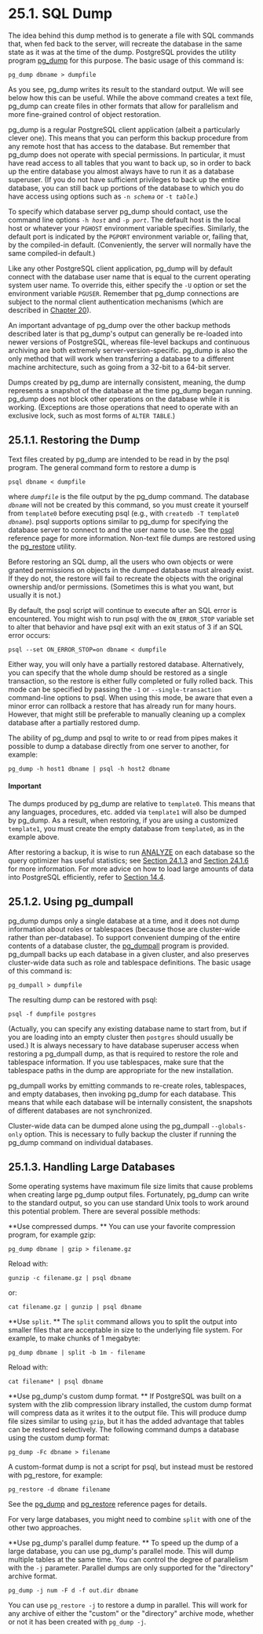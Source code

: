 # 25.1. SQL Dump

The idea behind this dump method is to generate a file with SQL commands that, when fed back to the server, will recreate the database in the same state as it was at the time of the dump. PostgreSQL provides the utility program [pg\_dump](https://www.postgresql.org/docs/current/app-pgdump.html) for this purpose. The basic usage of this command is:

```
pg_dump dbname > dumpfile
```

As you see, pg\_dump writes its result to the standard output. We will see below how this can be useful. While the above command creates a text file, pg\_dump can create files in other formats that allow for parallelism and more fine-grained control of object restoration.

pg\_dump is a regular PostgreSQL client application (albeit a particularly clever one). This means that you can perform this backup procedure from any remote host that has access to the database. But remember that pg\_dump does not operate with special permissions. In particular, it must have read access to all tables that you want to back up, so in order to back up the entire database you almost always have to run it as a database superuser. (If you do not have sufficient privileges to back up the entire database, you can still back up portions of the database to which you do have access using options such as `-n `_`schema`_ or `-t `_`table`_.)

To specify which database server pg\_dump should contact, use the command line options `-h `_`host`_ and `-p `_`port`_. The default host is the local host or whatever your `PGHOST` environment variable specifies. Similarly, the default port is indicated by the `PGPORT` environment variable or, failing that, by the compiled-in default. (Conveniently, the server will normally have the same compiled-in default.)

Like any other PostgreSQL client application, pg\_dump will by default connect with the database user name that is equal to the current operating system user name. To override this, either specify the `-U` option or set the environment variable `PGUSER`. Remember that pg\_dump connections are subject to the normal client authentication mechanisms (which are described in [Chapter 20](https://www.postgresql.org/docs/current/client-authentication.html)).

An important advantage of pg\_dump over the other backup methods described later is that pg\_dump's output can generally be re-loaded into newer versions of PostgreSQL, whereas file-level backups and continuous archiving are both extremely server-version-specific. pg\_dump is also the only method that will work when transferring a database to a different machine architecture, such as going from a 32-bit to a 64-bit server.

Dumps created by pg\_dump are internally consistent, meaning, the dump represents a snapshot of the database at the time pg\_dump began running. pg\_dump does not block other operations on the database while it is working. (Exceptions are those operations that need to operate with an exclusive lock, such as most forms of `ALTER TABLE`.)

## 25.1.1. Restoring the Dump

Text files created by pg\_dump are intended to be read in by the psql program. The general command form to restore a dump is

```
psql dbname < dumpfile
```

where _`dumpfile`_ is the file output by the pg\_dump command. The database _`dbname`_ will not be created by this command, so you must create it yourself from `template0` before executing psql (e.g., with `createdb -T template0 `_`dbname`_). psql supports options similar to pg\_dump for specifying the database server to connect to and the user name to use. See the [psql](https://www.postgresql.org/docs/current/app-psql.html) reference page for more information. Non-text file dumps are restored using the [pg\_restore](https://www.postgresql.org/docs/current/app-pgrestore.html) utility.

Before restoring an SQL dump, all the users who own objects or were granted permissions on objects in the dumped database must already exist. If they do not, the restore will fail to recreate the objects with the original ownership and/or permissions. (Sometimes this is what you want, but usually it is not.)

By default, the psql script will continue to execute after an SQL error is encountered. You might wish to run psql with the `ON_ERROR_STOP` variable set to alter that behavior and have psql exit with an exit status of 3 if an SQL error occurs:

```
psql --set ON_ERROR_STOP=on dbname < dumpfile
```

Either way, you will only have a partially restored database. Alternatively, you can specify that the whole dump should be restored as a single transaction, so the restore is either fully completed or fully rolled back. This mode can be specified by passing the `-1` or `--single-transaction` command-line options to psql. When using this mode, be aware that even a minor error can rollback a restore that has already run for many hours. However, that might still be preferable to manually cleaning up a complex database after a partially restored dump.

The ability of pg\_dump and psql to write to or read from pipes makes it possible to dump a database directly from one server to another, for example:

```
pg_dump -h host1 dbname | psql -h host2 dbname
```

#### Important

The dumps produced by pg\_dump are relative to `template0`. This means that any languages, procedures, etc. added via `template1` will also be dumped by pg\_dump. As a result, when restoring, if you are using a customized `template1`, you must create the empty database from `template0`, as in the example above.

After restoring a backup, it is wise to run [ANALYZE](https://www.postgresql.org/docs/current/sql-analyze.html) on each database so the query optimizer has useful statistics; see [Section 24.1.3](https://www.postgresql.org/docs/current/routine-vacuuming.html#VACUUM-FOR-STATISTICS) and [Section 24.1.6](https://www.postgresql.org/docs/current/routine-vacuuming.html#AUTOVACUUM) for more information. For more advice on how to load large amounts of data into PostgreSQL efficiently, refer to [Section 14.4](https://www.postgresql.org/docs/current/populate.html).

## 25.1.2. Using pg\_dumpall

pg\_dump dumps only a single database at a time, and it does not dump information about roles or tablespaces (because those are cluster-wide rather than per-database). To support convenient dumping of the entire contents of a database cluster, the [pg\_dumpall](https://www.postgresql.org/docs/current/app-pg-dumpall.html) program is provided. pg\_dumpall backs up each database in a given cluster, and also preserves cluster-wide data such as role and tablespace definitions. The basic usage of this command is:

```
pg_dumpall > dumpfile
```

The resulting dump can be restored with psql:

```
psql -f dumpfile postgres
```

(Actually, you can specify any existing database name to start from, but if you are loading into an empty cluster then `postgres` should usually be used.) It is always necessary to have database superuser access when restoring a pg\_dumpall dump, as that is required to restore the role and tablespace information. If you use tablespaces, make sure that the tablespace paths in the dump are appropriate for the new installation.

pg\_dumpall works by emitting commands to re-create roles, tablespaces, and empty databases, then invoking pg\_dump for each database. This means that while each database will be internally consistent, the snapshots of different databases are not synchronized.

Cluster-wide data can be dumped alone using the pg\_dumpall `--globals-only` option. This is necessary to fully backup the cluster if running the pg\_dump command on individual databases.

## 25.1.3. Handling Large Databases

Some operating systems have maximum file size limits that cause problems when creating large pg\_dump output files. Fortunately, pg\_dump can write to the standard output, so you can use standard Unix tools to work around this potential problem. There are several possible methods:

**Use compressed dumps. ** You can use your favorite compression program, for example gzip:

```
pg_dump dbname | gzip > filename.gz
```

Reload with:

```
gunzip -c filename.gz | psql dbname
```

or:

```
cat filename.gz | gunzip | psql dbname
```

**Use `split`. ** The `split` command allows you to split the output into smaller files that are acceptable in size to the underlying file system. For example, to make chunks of 1 megabyte:

```
pg_dump dbname | split -b 1m - filename
```

Reload with:

```
cat filename* | psql dbname
```

**Use pg\_dump's custom dump format. ** If PostgreSQL was built on a system with the zlib compression library installed, the custom dump format will compress data as it writes it to the output file. This will produce dump file sizes similar to using `gzip`, but it has the added advantage that tables can be restored selectively. The following command dumps a database using the custom dump format:

```
pg_dump -Fc dbname > filename
```

A custom-format dump is not a script for psql, but instead must be restored with pg\_restore, for example:

```
pg_restore -d dbname filename
```

See the [pg\_dump](https://www.postgresql.org/docs/current/app-pgdump.html) and [pg\_restore](https://www.postgresql.org/docs/current/app-pgrestore.html) reference pages for details.

For very large databases, you might need to combine `split` with one of the other two approaches.

**Use pg\_dump's parallel dump feature. ** To speed up the dump of a large database, you can use pg\_dump's parallel mode. This will dump multiple tables at the same time. You can control the degree of parallelism with the `-j` parameter. Parallel dumps are only supported for the "directory" archive format.

```
pg_dump -j num -F d -f out.dir dbname
```

You can use `pg_restore -j` to restore a dump in parallel. This will work for any archive of either the "custom" or the "directory" archive mode, whether or not it has been created with `pg_dump -j`.
